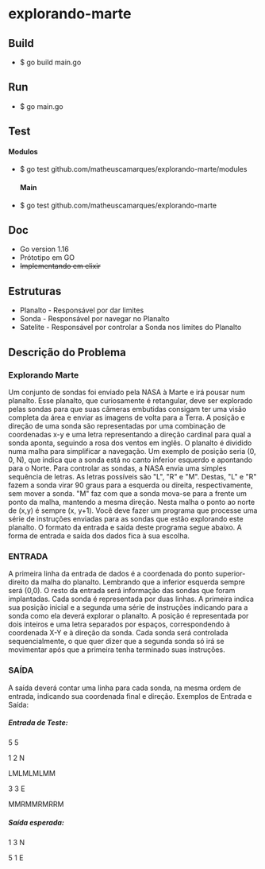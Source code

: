 # explorando-marte

## Build 
- $ go build main.go

## Run
- $ go main.go

## Test
  #### Modulos
- $ go test github.com/matheuscamarques/explorando-marte/modules
  #### Main
- $ go test github.com/matheuscamarques/explorando-marte 

## Doc
 - Go version  1.16
 - Prótotipo em GO
 - <s> Implementando em elixir </s>

 ## Estruturas
   - Planalto - Responsável por dar limites
   - Sonda    - Responsável por navegar no Planalto
   - Satelite - Responsável por controlar a Sonda nos limites do Planalto
    
## Descrição do Problema
### Explorando Marte
Um conjunto de sondas foi enviado pela NASA à Marte e irá pousar num planalto. Esse
planalto, que curiosamente é retangular, deve ser explorado pelas sondas para que 
suas câmeras embutidas consigam ter uma visão completa da área e enviar as 
imagens de volta para a Terra.
A posição e direção de uma sonda são representadas por uma combinação de 
coordenadas x-y e uma letra representando a direção cardinal para qual a sonda 
aponta, seguindo a rosa dos ventos em inglês.
O planalto é dividido numa malha para simplificar a navegação. Um exemplo de 
posição seria (0, 0, N), que indica que a sonda está no canto inferior esquerdo e 
apontando para o Norte.
Para controlar as sondas, a NASA envia uma simples sequência de letras. As letras 
possíveis são "L", "R" e "M". Destas, "L" e "R" fazem a sonda virar 90 graus para a 
esquerda ou direita, respectivamente, sem mover a sonda. "M" faz com que a sonda 
mova-se para a frente um ponto da malha, mantendo a mesma direção.
Nesta malha o ponto ao norte de (x,y) é sempre (x, y+1).
Você deve fazer um programa que processe uma série de instruções enviadas para as 
sondas que estão explorando este planalto. O formato da entrada e saída deste 
programa segue abaixo.
A forma de entrada e saída dos dados fica à sua escolha.

### ENTRADA
A primeira linha da entrada de dados é a coordenada do ponto superior-direito da 
malha do planalto. Lembrando que a inferior esquerda sempre será (0,0).
O resto da entrada será informação das sondas que foram implantadas. Cada sonda é 
representada por duas linhas. A primeira indica sua posição inicial e a segunda uma 
série de instruções indicando para a sonda como ela deverá explorar o planalto.
A posição é representada por dois inteiros e uma letra separados por espaços, 
correspondendo à coordenada X-Y e à direção da sonda. Cada sonda será controlada 
sequencialmente, o que quer dizer que a segunda sonda só irá se movimentar após 
que a primeira tenha terminado suas instruções.

### SAÍDA
A saída deverá contar uma linha para cada sonda, na mesma ordem de entrada, 
indicando sua coordenada final e direção.
Exemplos de Entrada e Saída:
##### Entrada de Teste:
5 5

1 2 N

LMLMLMLMM

3 3 E

MMRMMRMRRM

##### Saída esperada:

1 3 N

5 1 E

